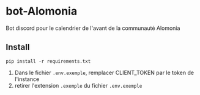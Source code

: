 # bot-Alomonia

Bot discord pour le calendrier de l'avant de la communauté Alomonia

## Install

```
pip install -r requirements.txt
```

1. Dans le fichier `.env.exemple`, remplacer CLIENT_TOKEN par le token de l'instance
2. retirer l'extension `.exemple` du fichier `.env.exemple`
